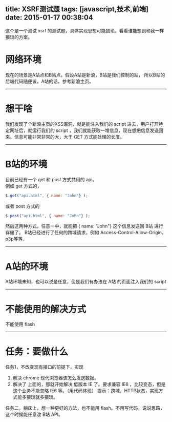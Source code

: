 title: XSRF测试题
tags: [javascript,技术,前端]
date: 2015-01-17 00:38:04
---

这个是一个测试 xsrf 的测试题，具体实现思想可能猥琐。看看谁能想到和我一样猥琐的方案。

<!--more-->

# 网络环境

现在的场景是A站点和B站点，假设A站是新浪，B站是我们控制的站，
所以B站的后端代码随便该。A站的话，参考新浪主页。

------

# 想干啥

我们发现了个新浪主页的XSS漏洞，就是能注入我们的 script 进去，用户打开特定网址后，就运行我们的 script ，我们就能获取一堆信息，现在想把信息发送回来。信息可能非常非常的大，大于 GET 方式能处理的长度。   

------

# B站的环境

目前已经有一个 get 和 post 方式共用的 api。  
例如 get 方式的，
```javascript
$.get("api.html", { name: "John"} );
```

或者 post 方式的
```javascript
$.post("api.html", { name: "John"} );
```

然后这两种方式，任意一中，就能把 { name: "John"} 这个信息发送回 B站 进行存储了。
B站已经进行了任何的跨域请求，例如 Access-Control-Allow-Origin， p3p等等。

------

# A站的环境

A站环境未知，也可以说是任意，但是我们有办法在 A站 的页面注入我们的 script

------

# 不能使用的解决方式

不能使用 flash 

------

# 任务：要做什么

任务1，不改变现有接口的前提下，实现
1. 解决 chrome 现代浏览器该怎么发送数据。
2. 解决了 上面的，那就开始解决 低版本 IE 了。要求兼容 IE6 ，比较变态，但是这个业务不能忽略 IE6 等。（用代码体现）
提示：跨域，HTTP状态，实现方式能多猥琐就多猥琐。

任务二，躺床上，想一种更好的方法，也不能用 flash。不用写代码，说说思路，这个时候能任意改 B站 API。
